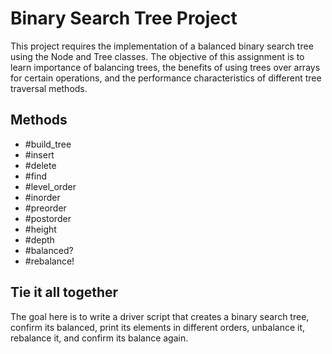 # Binary Search Tree Project

This project requires the implementation of a balanced binary search tree using the Node and Tree classes. The objective of this assignment is to learn importance of balancing trees, the benefits of using trees over arrays for certain operations, and the performance characteristics of different tree traversal methods.

## Methods

- #build_tree 
- #insert
- #delete
- #find
- #level_order 
- #inorder
- #preorder
- #postorder
- #height
- #depth
- #balanced?
- #rebalance!

## Tie it all together

The goal here is to write a driver script that creates a binary search tree, confirm its balanced, print its elements in different orders, unbalance it, rebalance it, and confirm its balance again.
